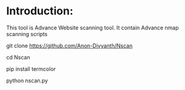 # Introduction:
This tool is Advance Website scanning tool.
It contain Advance nmap scanning scripts

git clone https://github.com/Anon-Divyanth/Nscan

cd Nscan

pip install termcolor 

python nscan.py
